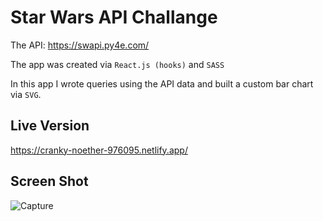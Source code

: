 # Star Wars API Challange
The API:  https://swapi.py4e.com/ 

The app was created via `React.js (hooks)` and `SASS`

In this app I wrote queries using the API data and built a custom bar chart via `SVG`.

## Live Version

https://cranky-noether-976095.netlify.app/


## Screen Shot

![Capture](https://user-images.githubusercontent.com/15849186/148662709-f90cdf60-67f2-4829-a31e-6d4c0bfdf26b.PNG)



